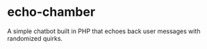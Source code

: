 # echo-chamber
A simple chatbot built in PHP that echoes back user messages with randomized quirks.
